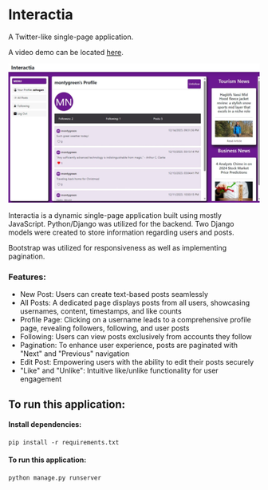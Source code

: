 # Interactia
A Twitter-like single-page application.

A video demo can be located [here](https://youtu.be/PSpeWV1mvs0?si=grvbZ33ZAcqcks6P).

![Interactia:](https://github.com/zerrynlh/Interactia/blob/main/interactia2.jpeg)

Interactia is a dynamic single-page application built using mostly JavaScript. Python/Django was utilized for the backend. Two Django models were created to store information regarding users and posts.

Bootstrap was utilized for responsiveness as well as implementing pagination.

### Features:
- New Post: Users can create text-based posts seamlessly
- All Posts: A dedicated page displays posts from all users, showcasing usernames, content, timestamps, and like counts
- Profile Page: Clicking on a username leads to a comprehensive profile page, revealing followers, following, and user posts
- Following: Users can view posts exclusively from accounts they follow
- Pagination: To enhance user experience, posts are paginated with "Next" and "Previous" navigation
- Edit Post: Empowering users with the ability to edit their posts securely
- "Like" and "Unlike": Intuitive like/unlike functionality for user engagement

## To run this application:

#### Install dependencies:
```
pip install -r requirements.txt
```

#### To run this application:
```
python manage.py runserver
```
